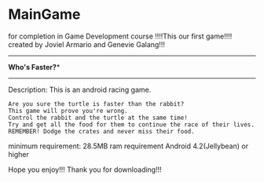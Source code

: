 # MainGame
for completion in Game Development course
!!!!This our first game!!!!
created by Joviel Armario and Genevie Galang!!!

**************************************
************Who's Faster?*************
**************************************

Description:
	This is an android racing game.

	Are you sure the turtle is faster than the rabbit?
	This game will prove you're wrong.
	Control the rabbit and the turtle at the same time!
	Try and get all the food for them to continue the race of their lives.
	REMEMBER! Dodge the crates and never miss their food.
	
minimum requirement:
	28.5MB ram requirement
	Android 4.2(Jellybean) or higher

Hope you enjoy!!! Thank you for downloading!!!
